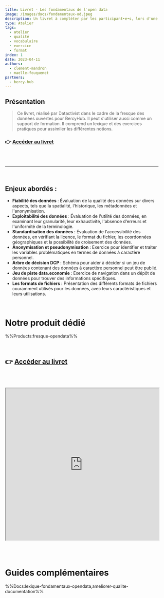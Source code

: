 ```yaml
---
title: Livret - Les fondamentaux de l'open data
image: /images/docs/fondamentaux-od.jpeg
description: Un livret à compléter par les participant•e•s, lors d'une fresque des données ouvertes
type: Atelier
tags:
  - atelier
  - qualité
  - vocabulaire
  - exercice
  - format
index: 1
date: 2023-04-11
authors:
  - clement-mandron
  - maelle-fouquenet
partners:
  - bercy-hub
--- 
```


## Présentation

> Ce livret, réalisé par Datactivist dans le cadre de la fresque des données ouvertes pour BercyHub. Il peut s'utiliser aussi comme un support de formation. Il comprend un lexique et des exercices pratiques pour assimiler les différentes notions.

### 👉 [Accéder au livret](https://docs.google.com/presentation/d/1--PxiDrDZodVMIoyePXbmftI9Ea_0WQBGoliTbcfzyg/preview?slide=id.g1949e2873d4_0_3)

<br></br>

---

<br/>

## Enjeux abordés :

- **Fiabilité des données** : Évaluation de la qualité des données sur divers aspects, tels que la spatialité, l'historique, les métadonnées et l'anonymisation.
- **Exploitabilité des données** : Évaluation de l'utilité des données, en examinant leur granularité, leur exhaustivité, l'absence d'erreurs et l'uniformité de la terminologie.
- **Standardisation des données** : Évaluation de l'accessibilité des données, en vérifiant la licence, le format du fichier, les coordonnées géographiques et la possibilité de croisement des données.
- **Anonymisation et pseudonymisation** : Exercice pour identifier et traiter les variables problématiques en termes de données à caractère personnel.
- **Arbre de décision DCP** : Schéma pour aider à décider si un jeu de données contenant des données à caractère personnel peut être publié.
- **Jeu de piste data.economie** : Exercice de navigation dans un dépôt de données pour trouver des informations spécifiques.
- **Les formats de fichiers** : Présentation des différents formats de fichiers couramment utilisés pour les données, avec leurs caractéristiques et leurs utilisations.

<br/>

# Notre produit dédié

%%Products:fresque-opendata%%

<br/>

## 👉 [Accéder au livret](https://docs.google.com/presentation/d/1--PxiDrDZodVMIoyePXbmftI9Ea_0WQBGoliTbcfzyg/preview?slide=id.g1949e2873d4_0_3)

<br></br>

<div class="responsiveIframe">
  <iframe
    width="100%"
    height="500"
    src="https://docs.google.com/presentation/d/1--PxiDrDZodVMIoyePXbmftI9Ea_0WQBGoliTbcfzyg/preview?slide=id.g1949e2873d4_0_3">
  </iframe>
</div>

<br></br>

# Guides complémentaires

%%Docs:lexique-fondamentaux-opendata,ameliorer-qualite-documentation%%
